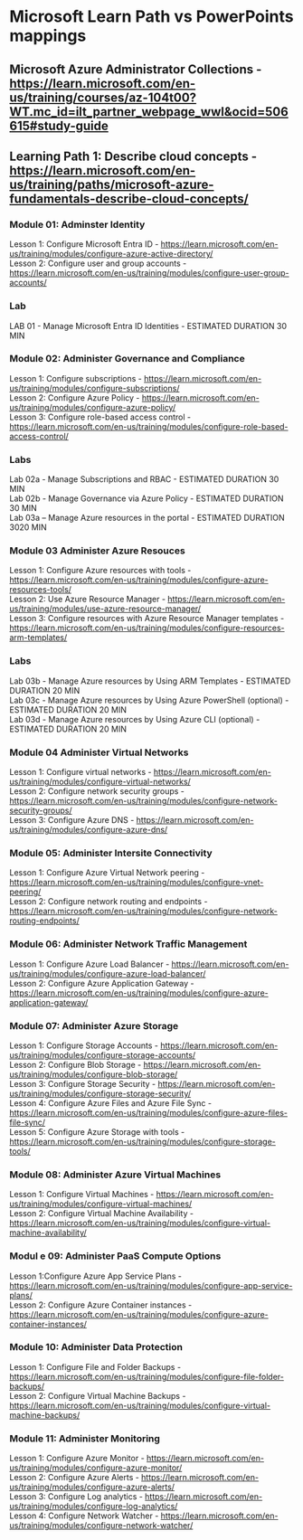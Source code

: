 # Microsoft Learn Path vs PowerPoints mappings

## Microsoft Azure Administrator Collections - https://learn.microsoft.com/en-us/training/courses/az-104t00?WT.mc_id=ilt_partner_webpage_wwl&ocid=506615#study-guide

## Learning Path 1:  Describe cloud concepts  - https://learn.microsoft.com/en-us/training/paths/microsoft-azure-fundamentals-describe-cloud-concepts/

### Module 01:  Adminster Identity
Lesson 1: Configure Microsoft Entra ID - https://learn.microsoft.com/en-us/training/modules/configure-azure-active-directory/<br>
Lesson 2: Configure user and group accounts - https://learn.microsoft.com/en-us/training/modules/configure-user-group-accounts/<br>

### Lab
LAB 01 - Manage Microsoft Entra ID Identities - ESTIMATED DURATION 30 MIN <br>

### Module 02:   Administer Governance and Compliance
Lesson 1: Configure subscriptions - https://learn.microsoft.com/en-us/training/modules/configure-subscriptions/<br>
Lesson 2: Configure Azure Policy - https://learn.microsoft.com/en-us/training/modules/configure-azure-policy/<br>
Lesson 3: Configure role-based access control - https://learn.microsoft.com/en-us/training/modules/configure-role-based-access-control/<br>

### Labs
Lab 02a - Manage Subscriptions and RBAC  - ESTIMATED DURATION 30 MIN <br>
Lab 02b - Manage Governance via Azure Policy - ESTIMATED DURATION 30 MIN <br>
Lab 03a – Manage Azure resources in the portal - ESTIMATED DURATION 3020 MIN <br>

### Module 03 Administer Azure Resouces
Lesson 1: Configure Azure resources with tools - https://learn.microsoft.com/en-us/training/modules/configure-azure-resources-tools/ <br>
Lesson 2: Use Azure Resource Manager - https://learn.microsoft.com/en-us/training/modules/use-azure-resource-manager/<br>
Lesson 3: Configure resources with Azure Resource Manager templates - https://learn.microsoft.com/en-us/training/modules/configure-resources-arm-templates/ <br>

### Labs
Lab 03b - Manage Azure resources by Using ARM Templates  - ESTIMATED DURATION 20 MIN <br>
Lab 03c - Manage Azure resources by Using Azure PowerShell (optional)  - ESTIMATED DURATION 20 MIN <br>
Lab 03d - Manage Azure resources by Using Azure CLI (optional)  - ESTIMATED DURATION 20 MIN <br>

### Module 04 Administer Virtual Networks
Lesson 1: Configure virtual networks - https://learn.microsoft.com/en-us/training/modules/configure-virtual-networks/<br>
Lesson 2: Configure network security groups - https://learn.microsoft.com/en-us/training/modules/configure-network-security-groups/<br>
Lesson 3: Configure Azure DNS - https://learn.microsoft.com/en-us/training/modules/configure-azure-dns/<br>

### Module 05:  Administer Intersite Connectivity
Lesson 1: Configure Azure Virtual Network peering - https://learn.microsoft.com/en-us/training/modules/configure-vnet-peering/<br>
Lesson 2: Configure network routing and endpoints - https://learn.microsoft.com/en-us/training/modules/configure-network-routing-endpoints/<br>

### Module 06:  Administer Network Traffic Management 
Lesson 1: Configure Azure Load Balancer - https://learn.microsoft.com/en-us/training/modules/configure-azure-load-balancer/<br>
Lesson 2: Configure Azure Application Gateway - https://learn.microsoft.com/en-us/training/modules/configure-azure-application-gateway/<br>

### Module 07:  Administer Azure Storage
Lesson 1: Configure Storage Accounts - https://learn.microsoft.com/en-us/training/modules/configure-storage-accounts/<br>
Lesson 2: Configure Blob Storage - https://learn.microsoft.com/en-us/training/modules/configure-blob-storage/<br>
Lesson 3: Configure Storage Security - https://learn.microsoft.com/en-us/training/modules/configure-storage-security/<br>
Lesson 4: Configure Azure Files and Azure File Sync - https://learn.microsoft.com/en-us/training/modules/configure-azure-files-file-sync/<br>
Lesson 5: Configure Azure Storage with tools - https://learn.microsoft.com/en-us/training/modules/configure-storage-tools/<br>

### Module 08:  Administer Azure Virtual Machines
Lesson 1: Configure Virtual Machines - https://learn.microsoft.com/en-us/training/modules/configure-virtual-machines/<br>
Lesson 2: Configure Virtual Machine Availability - https://learn.microsoft.com/en-us/training/modules/configure-virtual-machine-availability/<br>

### Modul e 09:  Administer PaaS Compute Options
Lesson 1:Configure Azure App Service Plans - https://learn.microsoft.com/en-us/training/modules/configure-app-service-plans/<br>
Lesson 2:  Configure Azure Container instances - https://learn.microsoft.com/en-us/training/modules/configure-azure-container-instances/
<br>
### Module 10:  Administer Data Protection
Lesson 1: Configure File and Folder Backups - https://learn.microsoft.com/en-us/training/modules/configure-file-folder-backups/<br>
Lesson 2: Configure Virtual Machine Backups - https://learn.microsoft.com/en-us/training/modules/configure-virtual-machine-backups/<br>

### Module 11:  Administer Monitoring
Lesson 1: Configure Azure Monitor - https://learn.microsoft.com/en-us/training/modules/configure-azure-monitor/<br>
Lesson 2: Configure Azure Alerts - https://learn.microsoft.com/en-us/training/modules/configure-azure-alerts/<br>
Lesson 3: Configure Log analytics - https://learn.microsoft.com/en-us/training/modules/configure-log-analytics/<br>
Lesson 4: Configure Network Watcher - https://learn.microsoft.com/en-us/training/modules/configure-network-watcher/<br>